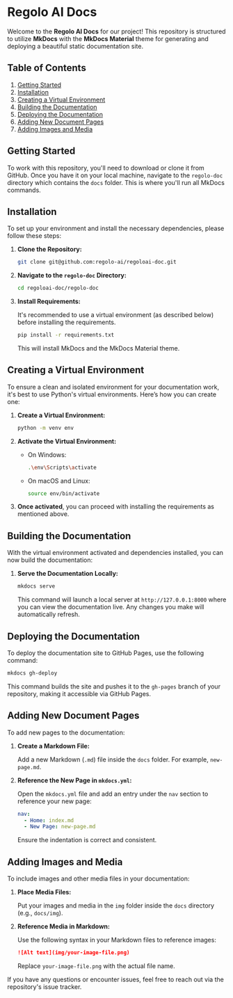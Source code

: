 # Regolo AI Docs

Welcome to the **Regolo AI Docs** for our project! This repository is structured to utilize **MkDocs** with the **MkDocs Material** theme for generating and deploying a beautiful static documentation site.

## Table of Contents

1. [Getting Started](#getting-started)
2. [Installation](#installation)
3. [Creating a Virtual Environment](#creating-a-virtual-environment)
4. [Building the Documentation](#building-the-documentation)
5. [Deploying the Documentation](#deploying-the-documentation)
6. [Adding New Document Pages](#adding-new-document-pages)
7. [Adding Images and Media](#adding-images-and-media)

## Getting Started

To work with this repository, you'll need to download or clone it from GitHub. Once you have it on your local machine, navigate to the `regolo-doc` directory which contains the `docs` folder. This is where you'll run all MkDocs commands.

## Installation

To set up your environment and install the necessary dependencies, please follow these steps:

1. **Clone the Repository:**

   ```bash
   git clone git@github.com:regolo-ai/regoloai-doc.git
   ```

2. **Navigate to the `regolo-doc` Directory:**

   ```bash
   cd regoloai-doc/regolo-doc
   ```

3. **Install Requirements:**

   It's recommended to use a virtual environment (as described below) before installing the requirements.

   ```bash
   pip install -r requirements.txt
   ```

   This will install MkDocs and the MkDocs Material theme.

## Creating a Virtual Environment

To ensure a clean and isolated environment for your documentation work, it's best to use Python's virtual environments. Here’s how you can create one:

1. **Create a Virtual Environment:**

   ```bash
   python -m venv env
   ```

2. **Activate the Virtual Environment:**

   - On Windows:

     ```bash
     .\env\Scripts\activate
     ```

   - On macOS and Linux:

     ```bash
     source env/bin/activate
     ```

3. **Once activated**, you can proceed with installing the requirements as mentioned above.

## Building the Documentation

With the virtual environment activated and dependencies installed, you can now build the documentation:

1. **Serve the Documentation Locally:**

   ```bash
   mkdocs serve
   ```

   This command will launch a local server at `http://127.0.0.1:8000` where you can view the documentation live. Any changes you make will automatically refresh.

## Deploying the Documentation

To deploy the documentation site to GitHub Pages, use the following command:

```bash
mkdocs gh-deploy
```

This command builds the site and pushes it to the `gh-pages` branch of your repository, making it accessible via GitHub Pages.

## Adding New Document Pages

To add new pages to the documentation:

1. **Create a Markdown File:**

   Add a new Markdown (`.md`) file inside the `docs` folder. For example, `new-page.md`.

2. **Reference the New Page in `mkdocs.yml`:**

   Open the `mkdocs.yml` file and add an entry under the `nav` section to reference your new page:

   ```yaml
   nav:
     - Home: index.md
     - New Page: new-page.md
   ```

   Ensure the indentation is correct and consistent.

## Adding Images and Media

To include images and other media files in your documentation:

1. **Place Media Files:**

   Put your images and media in the `img` folder inside the `docs` directory (e.g., `docs/img`).

2. **Reference Media in Markdown:**

   Use the following syntax in your Markdown files to reference images:

   ```markdown
   ![Alt text](img/your-image-file.png)
   ```

   Replace `your-image-file.png` with the actual file name.

If you have any questions or encounter issues, feel free to reach out via the repository's issue tracker.